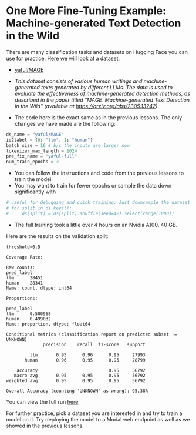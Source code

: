 # One More Fine-Tuning Example: Machine-generated Text Detection in the Wild

There are many classification tasks and datasets on Hugging Face
you can use for practice. Here we will look at a dataset:

- [yaful/MAGE](https://huggingface.co/datasets/yaful/MAGE)

- *This dataset consists of various human writings and machine-generated texts generated by different LLMs. The data is used to evaluate the effectiveness of machine-generated detection methods, as described in the paper titled "MAGE: Machine-generated Text Detection in the Wild" (available at https://arxiv.org/abs/2305.13242).*

- The code here is the exact same as in the previous lessons. The only changes we have made are the following:

```python
ds_name = "yaful/MAGE" 
id2label = {0: "llm", 1: "human"}
batch_size = 16 # b/c the inputs are larger now
tokenizer_max_length = 1024
pre_fix_name = "yaful-full"
num_train_epochs = 3
```

- You can follow the instructions and code from the previous lessons to train the model.
- You may want to train for fewer epochs or sample the data down significantly with

```python
# useful for debugging and quick training: Just downsample the dataset
# for split in ds.keys():
#     ds[split] = ds[split].shuffle(seed=42).select(range(1000))
```

- The full training took a little over 4 hours on an Nvidia A100, 40 GB.

Here are the results on the validation split:

```
threshold=0.5

Coverage Rate:

Raw counts:
pred_label
llm      28451
human    28341
Name: count, dtype: int64

Proportions:

pred_label
llm      0.500968
human    0.499032
Name: proportion, dtype: float64

Conditional metrics (classification report on predicted subset != UNKNOWN)
              precision    recall  f1-score   support

         llm       0.95      0.96      0.95     27993
       human       0.96      0.95      0.95     28799

    accuracy                           0.95     56792
   macro avg       0.95      0.95      0.95     56792
weighted avg       0.95      0.95      0.95     56792

Overall Accuracy (counting 'UNKNOWN' as wrong): 95.38%
```

You can view the full run [here](https://wandb.ai/christopherdavidlevy/hugging_face_training_jobs/runs/fqcb31zr?nw=nwuserchristopherdavidlevy).

For further practice, pick a dataset you are interested in and try to train a model on it.
Try deploying the model to a Modal web endpoint as well as we showed in the previous lessons.